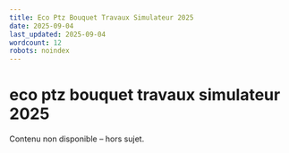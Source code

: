 ```yaml
---
title: Eco Ptz Bouquet Travaux Simulateur 2025
date: 2025-09-04
last_updated: 2025-09-04
wordcount: 12
robots: noindex
---
```


# eco ptz bouquet travaux simulateur 2025

Contenu non disponible – hors sujet.